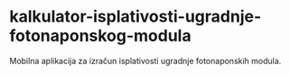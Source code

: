 # kalkulator-isplativosti-ugradnje-fotonaponskog-modula
Mobilna aplikacija za izračun isplativosti ugradnje fotonaponskih modula.
